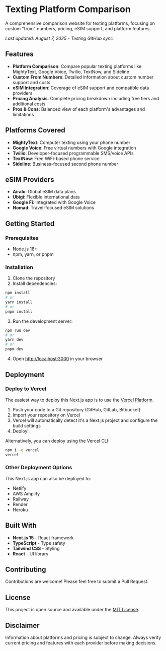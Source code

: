 # Texting Platform Comparison

A comprehensive comparison website for texting platforms, focusing on custom "from" numbers, pricing, eSIM support, and platform features.

*Last updated: August 7, 2025 - Testing GitHub sync*

## Features

- **Platform Comparison**: Compare popular texting platforms like MightyText, Google Voice, Twilio, TextNow, and Sideline
- **Custom From Numbers**: Detailed information about custom number support and costs
- **eSIM Integration**: Coverage of eSIM support and compatible data providers
- **Pricing Analysis**: Complete pricing breakdown including free tiers and additional costs
- **Pros & Cons**: Balanced view of each platform's advantages and limitations

## Platforms Covered

- **MightyText**: Computer texting using your phone number
- **Google Voice**: Free virtual numbers with Google integration
- **Twilio**: Developer-focused programmable SMS/voice APIs
- **TextNow**: Free WiFi-based phone service
- **Sideline**: Business-focused second phone number

## eSIM Providers

- **Airalo**: Global eSIM data plans
- **Ubigi**: Flexible international data
- **Google Fi**: Integrated with Google Voice
- **Nomad**: Travel-focused eSIM solutions

## Getting Started

### Prerequisites

- Node.js 18+ 
- npm, yarn, or pnpm

### Installation

1. Clone the repository
2. Install dependencies:

```bash
npm install
# or
yarn install
# or
pnpm install
```

3. Run the development server:

```bash
npm run dev
# or
yarn dev
# or
pnpm dev
```

4. Open [http://localhost:3000](http://localhost:3000) in your browser

## Deployment

### Deploy to Vercel

The easiest way to deploy this Next.js app is to use the [Vercel Platform](https://vercel.com/new).

1. Push your code to a Git repository (GitHub, GitLab, Bitbucket)
2. Import your repository on Vercel
3. Vercel will automatically detect it's a Next.js project and configure the build settings
4. Deploy!

Alternatively, you can deploy using the Vercel CLI:

```bash
npm i -g vercel
vercel
```

### Other Deployment Options

This Next.js app can also be deployed to:
- Netlify
- AWS Amplify
- Railway
- Render
- Heroku

## Built With

- **Next.js 15** - React framework
- **TypeScript** - Type safety
- **Tailwind CSS** - Styling
- **React** - UI library

## Contributing

Contributions are welcome! Please feel free to submit a Pull Request.

## License

This project is open source and available under the [MIT License](LICENSE).

## Disclaimer

Information about platforms and pricing is subject to change. Always verify current pricing and features with each provider before making decisions.
